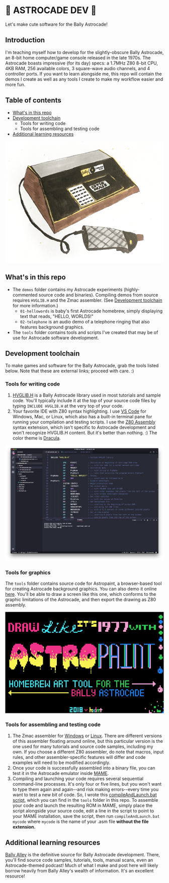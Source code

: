# 🍄 ASTROCADE DEV 🍄

Let's make cute software for the Bally Astrocade!

## Introduction
I'm teaching myself how to develop for the slightly-obscure Bally Astrocade, an 8-bit home computer/game console released in the late 1970s. The Astrocade boasts impressive (for its day) specs: a 1.7MHz Z80 8-bit CPU, 4KB RAM, 256 available colors, 3 square-wave audio channels, and 4 controller ports. If you want to learn alongside me, this repo will contain the demos I create as well as any tools I create to make my workflow easier and more fun. 

## Table of contents
- [What's in this repo](#whats-in-this-repo)
- [Development toolchain](#development-toolchain)
    - Tools for writing code
    - Tools for assembling and testing code
- [Additional learning resources](#additional-learning-resources)

![Sketch depicting Bally Astrocade](etc/bally.png)

## What's in this repo
- The `demos` folder contains my Astrocade experiments (highly-commented source code and binaries). Compiling demos from source requires `HVGLIB.H` and the Zmac assembler. (See [Development toolchain](#development-toolchain) for more information.)
    - `01-hellowords` is baby's first Astrocade homebrew, simply displaying text that reads, "HELLO, WORLDS!"
    - `02-telephone` is an audio demo of a telephone ringing that also features background graphics.
- The `tools` folder contains tools and scripts I've created that may be of use for Astrocade software development.

## Development toolchain
To make games and software for the Bally Astrocade, grab the tools listed below. Note that these are external links; proceed with care. :)

### Tools for writing code
1. [HVGLIB.H](http://www.ballyalley.com/ml/ml_tools/HVGLIB.zip) is a Bally Astrocade library used in most tutorials and sample code. You'll typically include it at the top of your source code files by typing `INCLUDE HVGLIB.H` at the very top of your code.
2. Your favorite IDE with Z80 syntax highlighting. I use [VS Code](http://code.visualstudio.com) for Windows, Mac, or Linux, which also has a built-in terminal pane for running your compilation and testing scripts. I use the [Z80 Assembly](https://marketplace.visualstudio.com/items?itemName=Imanolea.z80-asm#overview) syntax extension, which isn't specific to Astrocade development and won't recognize HVGLIB.H content. But it's better than nothing. :) The color theme is [Dracula](https://marketplace.visualstudio.com/items?itemName=dracula-theme.theme-dracula).

![Screenshot of VS Code with Z80 syntax highlighting](etc/vscode.png)

### Tools for graphics
The `tools` folder contains source code for Astropaint, a browser-based tool for creating Astrocade background graphics. You can also demo it online [here](https://cdn.rawgit.com/hxlnt/astrocade/23cbe2a0/tools/astropaint/index.html). You'll be able to draw a screen like this one, which conforms to the graphic limitations of the Astrocade, and then export the drawing as Z80 assembly.

![Screenshot of Astrocade](etc/paint900.jpeg)

### Tools for assembling and testing code
1. The Zmac assembler for [Windows](http://www.ballyalley.com/ml/ml_tools/Zmac13_win32.zip) or [Linux](http://www.ballyalley.com/ml/ml_tools/zmac-linux.zip). There are different versions of this assembler floating around online, but this particular version is the one used for many tutorials and source code samples, including my own. If you choose a different Z80 assembler, do note that macros, input rules, and other assembler-specific features will differ and code examples will need to be modified accordingly.
2. Once your code is successfully assembled into a binary file, you can test it in the Astrocade emulator inside [MAME](https://github.com/mamedev/mame/releases).
3. Compiling and launching your code requires several sequential command-line processes. It's only four or five lines, but you won't want to type them again and again--and risk making errors--every time you want to test a new bit of code. So, I wrote this [compileAndLaunch.bat script](https://github.com/hxlnt/astrocade-dev/blob/master/tools/compileAndLaunch.bat), which you can find in the `tools` folder in this repo. To assemble your code and launch the resulting ROM in MAME, simply place the script alongside your source code, edit a line in the script to point to your MAME installation, save the script, then run `compileAndLaunch.bat mycode` where `mycode` is the name of your .asm file **without the file extension.**

## Additional learning resources
[Bally Alley](http://www.ballyalley.com/) is the definitive source for Bally Astrocade development. There, you'll find source code samples, tutorials, tools, manual scans, even an Astrocade-themed podcast! Much of what I make and post here will likely borrow heavily from Bally Alley's wealth of information. It's an excellent resource!
